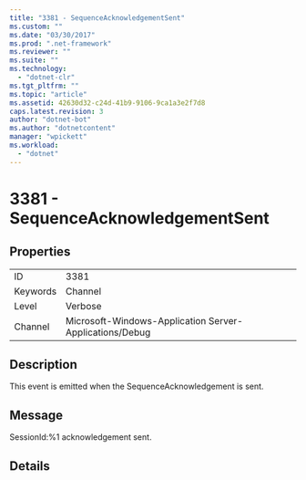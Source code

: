 ```yaml
---
title: "3381 - SequenceAcknowledgementSent"
ms.custom: ""
ms.date: "03/30/2017"
ms.prod: ".net-framework"
ms.reviewer: ""
ms.suite: ""
ms.technology: 
  - "dotnet-clr"
ms.tgt_pltfrm: ""
ms.topic: "article"
ms.assetid: 42630d32-c24d-41b9-9106-9ca1a3e2f7d8
caps.latest.revision: 3
author: "dotnet-bot"
ms.author: "dotnetcontent"
manager: "wpickett"
ms.workload: 
  - "dotnet"
---
```

# 3381 - SequenceAcknowledgementSent
## Properties  
  
|||  
|-|-|  
|ID|3381|  
|Keywords|Channel|  
|Level|Verbose|  
|Channel|Microsoft-Windows-Application Server-Applications/Debug|  
  
## Description  
 This event is emitted when the SequenceAcknowledgement is sent.  
  
## Message  
 SessionId:%1 acknowledgement sent.  
  
## Details
